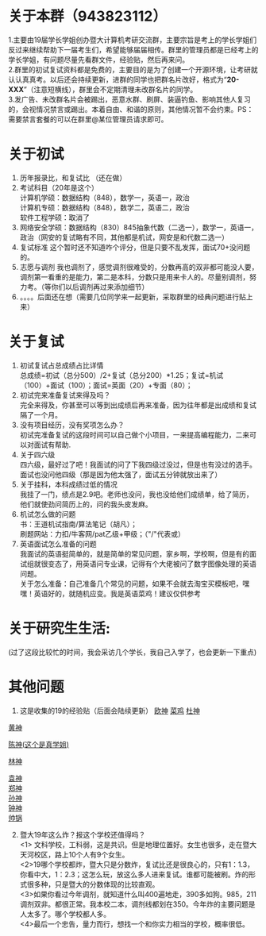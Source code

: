 # 关于本群（943823112）

1.主要由19届学长学姐创办暨大计算机考研交流群，主要宗旨是考上的学长学姐们反过来继续帮助下一届考生们，希望能够届届相传。群里的管理员都是已经考上的学长学姐，有问题尽量先看群文件，经验贴，然后再来问。  
2.群里的初试复试资料都是免费的，主要目的是为了创建一个开源环境，让考研就认认真真考。以后还会持续更新，进群的同学也把群名片改好，格式为“**20-XXX**”（注意短横线），群里会不定期清理未改群名片的同学。  
3.发广告、未改群名片会被踢出，恶意水群、刷屏、装逼钓鱼、影响其他人复习的，会视情况禁言或踢出。本着自由、和谐的原则，其他情况暂不会约束。PS：需要禁言套餐的可以在群里@某位管理员请求即可。
# 关于初试
1. 历年报录比，和复试比
（还在做）  
2. 考试科目（20年是这个）  
计算机学硕：数据结构（848），数学一，英语一，政治  
计算机专硕：数据结构（848），数学二，英语二，政治  
软件工程学硕：取消了
3. 网络安全学硕：数据结构（830）845抽象代数（二选一），数学一，英语一，政治（网安的复试略有不同，其他都是机试，网安是和代数二选一）
4. 复试标准
  这个暂时还不知道咋个评分，但是只要不乱发挥，面试70+没问题的。
5. 志愿与调剂
  我也调剂了，感觉调剂很难受的，分数再高的双非都可能没人要，调剂第一看重的是能力，第二是本科，分数只是用来卡人的。尽量别调剂，努力考。（等你们以后调剂再过来添加细节）  
6. 。。。。后面还在想（需要几位同学来一起更新，采取群里的经典问题进行贴上来）
# 关于复试
1. 初试复试占总成绩占比详情  
总成绩=初试（总分500）/2+复试（总分200）*1.25；复试=机试（100）+面试（100）；面试=英面（20）+专面（80）；
2. 初试完来准备复试来得及吗？  
完全来得及，你甚至可以等到出成绩后再来准备，因为往年都是出成绩和复试隔了一个月。
3. 没有项目经历，没有奖项怎么办？  
初试完准备复试的这段时间可以自己做个小项目，一来提高编程能力，二来可以对面试有帮助.
4. 关于四六级  
四六级，最好过了吧！我面试的问了下我四级过没过，但是也有没过的选手。面试也没问他四级（那是因为他太强了，面试五分钟就放出来了）
5. 关于挂科，本科成绩过低的情况  
我挂了一门，绩点是2.9吧。老师也没问，我也没给他们成绩单，给了简历，他们就使劲问简历上的，问的我头皮发麻。
6. 机试怎么做的问题  
书：王道机试指南/算法笔记（胡凡）；  
刷题网站：力扣/牛客网/pat乙级+甲级；（"/"代表或）
7. 英语面试怎么准备的问题  
我面试的英语挺简单的，就是简单的常见问题，家乡啊，学校啊，但是有的面试组就很变态了，用英语问专业课，记得有个大佬被问了数字图像处理的英语问题。  
关于怎么准备：自己准备几个常见的问题，如果不会就去淘宝买模板吧，嘿嘿！英语好的，就随机应变。我是英语菜鸡！建议仅供参考
# 关于研究生生活:
(过了这段比较忙的时间，我会采访几个学长，我自己入学了，也会更新一下重点)
# 其他问题
1. 这是收集的19的经验贴（后面会陆续更新）
  [欧神][1]
  [菜鸡][2]
  [杜神][3]

  [黄神][4]

  [陈神(这个是真学姐)][5]

  [林神][6]

  [袁神][7]  
  [郑神][8]   
  [孙神][9]  
  [钟神][10]  
  [帅锅][11]  

2. 暨大19年这么炸？报这个学校还值得吗？  
  <1> 文科学校，工科弱，这是共识。但是地理位置好。女生也很多，走在暨大天河校区，路上10个人有9个女生。  
  <2>19哪个学校都炸，暨大只是分数炸，复试比还是很良心的，只有1：1.3，你看中大，1：2.3；这怎么玩，放这么多人进来复试。谁都可能被刷。炸的形式很多种，只是暨大的分数体现的比较直观。  
  <3>如果你看过今年调剂，就知道什么叫400遍地走，390多如狗。985，211调剂双非。都很正常。我本校二本，调剂线都划在350。今年炸的主要问题是人太多了。哪个学校都人多。  
  <4>最后一个忠告，量力而行，想找一个和你实力相当的学校，概率很低。



[1]:https://zhuanlan.zhihu.com/p/61487164
[2]:https://zhuanlan.zhihu.com/p/61496000
[3]:http://www.cskaoyan.com/thread-654671-1-1.html
[4]:http://www.cskaoyan.com/thread-654681-1-1.html
[5]:https://zhuanlan.zhihu.com/p/61841442(https://zhuanlan.zhihu.com/p/61841442)
[6]:https://mp.weixin.qq.com/s?__biz=MzI2OTk1MTg0MA==&mid=2247483759&idx=1&sn=c6df9c2f8f857715f9c9b051819d3389&chksm=ead93760ddaebe76b43bb33d1220c5fff508256aa9afae2cc8f9e96394ce9650e58e75042160&mpshare=1&scene=23&srcid=#rd
[7]:https://zhuanlan.zhihu.com/p/61755774
[8]: http://www.cskaoyan.com/thread-654833-1-1.html
[9]:https://zhuanlan.zhihu.com/p/61931135
[10]:http://bbs.kaoyan.com/forum.php?mod=viewthread&tid=9468950
[11]:https://zhuanlan.zhihu.com/p/61908552